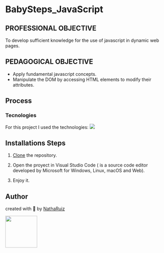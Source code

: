 # BabySteps_JavaScript

## PROFESSIONAL OBJECTIVE
To develop sufficient knowledge for the use of javascript in dynamic web pages.

## PEDAGOGICAL OBJECTIVE  
- Apply fundamental javascript concepts.
- Manipulate the DOM by accessing HTML elements to modify their attributes.

## Process 
### Tecnologies
For this project I used the technologies:
 <img src="https://skillicons.dev/icons?i=html,css,js,)](https://skillicons.dev"/>

## Installations Steps
1. [Clone](https://docs.github.com/en/repositories/creating-and-managing-repositories/cloning-a-repository) the repository.

2. Open the proyect in Visual Studio Code ( is a source code editor developed by Microsoft for Windows, Linux, macOS and Web).

3. Enjoy it.

## Author 
created with 💜 by [NathaRuiz](https://github.com/NathaRuiz)

<img src="https://user-images.githubusercontent.com/74038190/240903780-02d5a390-b263-43a4-981c-fbdc18c8b902.gif" width="100">